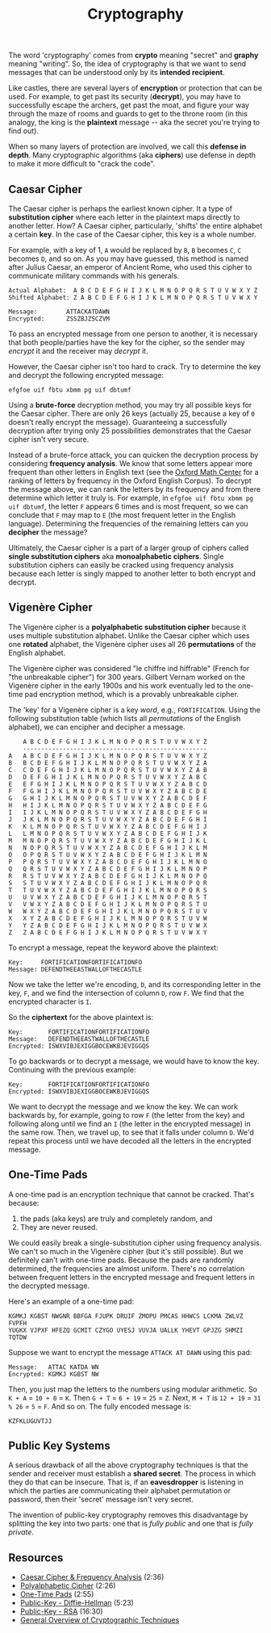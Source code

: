 ﻿---
# Posts need to have the `post` layout
layout: post

# The title of your post
title: Cryptography
# (Optional) Write a short (~150 characters) description of each blog post.
# This description is used to preview the page on search engines, social media, etc.
description: >
   What are some of the well-known and popularly implemented cryptographic techniques?

# (Optional) Link to an image that represents your blog post.
# The aspect ratio should be ~16:9.
image: /assets/img/default.jpg

# You can hide the description and/or image from the output
# (only visible to search engines) by setting:
# hide_description: true
# hide_image: true

# (Optional) Each post can have zero or more categories, and zero or more tags.
# The difference is that categories will be part of the URL, while tags will not.
# E.g. the URL of this post is <site.baseurl>/hydejack/2017/11/23/example-content/
categories: [CS 101]
tags: []
# If you want a category or tag to have its own page,
# check out `_featured_categories` and `_featured_tags` respectively.
---


The word 'cryptography' comes from **crypto** meaning "secret" and **graphy** meaning "writing". So, the idea of cryptography is that we want to send
messages that can be understood only by its **intended recipient**. 

Like castles, there are several layers of **encryption** or protection that can be used. For example, to get past its security (**decrypt**), you may have to
successfully escape the archers, get past the moat, and figure your way through the maze of rooms and guards to get to the throne room (in this analogy, the king is the **plaintext** message -- aka the secret you're trying to find out). 

When so many layers of protection are involved, we call this **defense in depth**. Many cryptographic algorithms (aka **ciphers**) use defense in depth to make it more difficult to "crack the code".

## Caesar Cipher
The Caesar cipher is perhaps the earliest known cipher. It a type of **substitution cipher** where each letter in the plaintext maps directly to another letter. How? A Caesar cipher, particularly, 'shifts' the entire alphabet a certain **key**. In the case of the Caesar cipher, this key is a whole number.

For example, with a key of 1, `A` would be replaced by `B`, `B` becomes `C`, `C` becomes `D`, and so on. As you may have guessed, this method is named after Julius Caesar, an emperor of Ancient Rome, who used this cipher to communicate military commands with his generals. 

```
Actual Alphabet:  A B C D E F G H I J K L M N O P Q R S T U V W X Y Z
Shifted Alphabet: Z A B C D E F G H I J K L M N O P Q R S T U V W X Y

Message:        ATTACKATDAWN
Encrypted:      ZSSZBJZSCZVM
```

To pass an encrypted message from one person to another, it is necessary that both people/parties have the key for the cipher, so the sender may *encrypt* it and the receiver may *decrypt* it. 

However, the Caesar cipher isn't too hard to crack. Try to determine the key and decrypt the following encrypted message:
```
efgfoe uif fbtu xbmm pg uif dbtumf
```

Using a **brute-force** decryption method, you may try all possible keys for the Caesar cipher. There are only 26 keys (actually 25, because a key of `0` doesn't really encrypt the message). Guaranteeing a successfully decryption after trying only 25 possibilities demonstrates that the Caesar cipher isn't very secure.

Instead of a brute-force attack, you can quicken the decryption process by considering **frequency analysis**. We know that some letters appear more frequent than other letters in English text (see the [Oxford Math Center](http://www.oxfordmathcenter.com/drupal7/node/353) for a ranking of letters by frequency in the Oxford English Corpus). 
To decrypt the message above, we can rank the letters by its frequency and from there determine which letter it truly is. For example, in `efgfoe uif fbtu xbmm pg uif dbtumf`, the letter `F` appears 6 times and is most frequent, so we can conclude that `F` may map to `E` (the most frequent letter in the English language). Determining the frequencies of the remaining letters can you **decipher** the message?

Ultimately, the Caesar cipher is a part of a larger group of ciphers called **single substitution ciphers** aka **monoalphabetic ciphers**. Single substitution ciphers can easily be cracked using frequency analysis because each letter is singly mapped to another letter to both encrypt and decrypt.

## Vigenère Cipher

The Vigenère cipher is a **polyalphabetic substitution cipher** because it uses multiple substitution alphabet. Unlike the Caesar cipher which uses one **rotated** alphabet, the Vigenère cipher uses all 26 **permutations** of the English alphabet. 

The Vigenère cipher was considered "le chiffre ind hiffrable" (French for "the unbreakable cipher") for 300 years. Gilbert Vernam worked on the Vigenère cipher in the early 1900s and his work eventually led to the one-time pad encryption method, which is a provably unbreakable cipher.

The 'key' for a Vigenère cipher is a key *word*, e.g., `FORTIFICATION`. Using the following substitution table (which lists all *permutations* of the English alphabet), we can encipher and decipher a message. 
```
    A B C D E F G H I J K L M N O P Q R S T U V W X Y Z
    ---------------------------------------------------
A   A B C D E F G H I J K L M N O P Q R S T U V W X Y Z
B   B C D E F G H I J K L M N O P Q R S T U V W X Y Z A
C   C D E F G H I J K L M N O P Q R S T U V W X Y Z A B
D   D E F G H I J K L M N O P Q R S T U V W X Y Z A B C
E   E F G H I J K L M N O P Q R S T U V W X Y Z A B C D
F   F G H I J K L M N O P Q R S T U V W X Y Z A B C D E
G   G H I J K L M N O P Q R S T U V W X Y Z A B C D E F
H   H I J K L M N O P Q R S T U V W X Y Z A B C D E F G
I   I J K L M N O P Q R S T U V W X Y Z A B C D E F G H
J   J K L M N O P Q R S T U V W X Y Z A B C D E F G H I
K   K L M N O P Q R S T U V W X Y Z A B C D E F G H I J
L   L M N O P Q R S T U V W X Y Z A B C D E F G H I J K
M   M N O P Q R S T U V W X Y Z A B C D E F G H I J K L
N   N O P Q R S T U V W X Y Z A B C D E F G H I J K L M
O   O P Q R S T U V W X Y Z A B C D E F G H I J K L M N
P   P Q R S T U V W X Y Z A B C D E F G H I J K L M N O
Q   Q R S T U V W X Y Z A B C D E F G H I J K L M N O P
R   R S T U V W X Y Z A B C D E F G H I J K L M N O P Q
S   S T U V W X Y Z A B C D E F G H I J K L M N O P Q R
T   T U V W X Y Z A B C D E F G H I J K L M N O P Q R S
U   U V W X Y Z A B C D E F G H I J K L M N O P Q R S T
V   V W X Y Z A B C D E F G H I J K L M N O P Q R S T U
W   W X Y Z A B C D E F G H I J K L M N O P Q R S T U V
X   X Y Z A B C D E F G H I J K L M N O P Q R S T U V W
Y   Y Z A B C D E F G H I J K L M N O P Q R S T U V W X
Z   Z A B C D E F G H I J K L M N O P Q R S T U V W X Y
```

To encrypt a message, repeat the keyword above the plaintext:
```
Key:     FORTIFICATIONFORTIFICATIONFO
Message: DEFENDTHEEASTWALLOFTHECASTLE
```

Now we take the letter we're encoding, `D`, and its corresponding letter in the key, `F`, and we find the intersection of column `D`, row `F`. We find that the encrypted character is `I`.

So the **ciphertext** for the above plaintext is:
```
Key:       FORTIFICATIONFORTIFICATIONFO
Message:   DEFENDTHEEASTWALLOFTHECASTLE
Encrypted: ISWXVIBJEXIGGBOCEWKBJEVIGGQS
```

To go backwards or to decrypt a message, we would have to know the key. Continuing with the previous example:
```
Key:       FORTIFICATIONFORTIFICATIONFO
Encrypted: ISWXVIBJEXIGGBOCEWKBJEVIGGQS
```

We want to decrypt the message and we know the key. We can work backwards by, for example, going to 
row `F` (the letter from the key) and following along until we find an `I` (the letter in the encrypted message) in the same row. Then, we travel up, to see that it falls under column `D`. We'd repeat this process until we have decoded all the letters in the encrypted message.

## One-Time Pads

A one-time pad is an encryption technique that cannot be cracked. That's because:
1. the pads (aka keys) are truly and completely random, and
2. They are never reused.

We could easily break a single-substitution cipher using frequency analysis. We can't so much in the Vigenère cipher (but it's still possible). 
But we definitely can't with one-time pads. Because the pads are randomly determined, the frequencies are almost uniform. There's no correlation between frequent letters in the encrypted message and frequent letters in the decrypted message.

Here's an example of a one-time pad:
```
KGMKJ KGBST NWGNR BBFGA FJUPK DRUIF ZMOPU PMCAS HHWCS LCKMA ZWLVZ FVPFH
YUGKX VJPXF HFEZQ GCMIT CZYGO UYESJ VUVJA UALLK YHEVT GPJZG SHMZI TQTDW
```

Suppose we want to encrypt the message `ATTACK AT DAWN` using this pad:
```
Message:   ATTAC KATDA WN
Encrypted: KGMKJ KGBST NW
```

Then, you just map the letters to the numbers using modular arithmetic. So `K + A` = `10 + 0` = `K`. Then `G + T` = `6 + 19` = `25` = `Z`. Next, `M + T` is `12 + 19` = `31 % 26` = `5` = `F`. And so on. The fully encoded message is:
```
KZFKLUGUVTJJ
```

## Public Key Systems
A serious drawback of all the above cryptography techniques is that the sender and receiver must establish a **shared secret**. The process in which they do that can be insecure. That is, if an **eavesdropper** is listening in which the parties are communicating their alphabet permutation or password, then their 'secret' message isn't very secret.

The invention of public-key cryptography removes this disadvantage by splitting the key into two parts: one that is *fully public* and one that is *fully private*.

## Resources
- [Caesar Cipher & Frequency Analysis](https://www.youtube.com/watch?v=sMOZf4GN3oc) (2:36)
- [Polyalphabetic Cipher](https://www.youtube.com/watch?v=BgFJD7oCmDE) (2:26)
- [One-Time Pads](https://www.youtube.com/watch?v=FlIG3TvQCBQ) (2:55)
- [Public-Key - Diffie-Hellman](https://www.youtube.com/watch?v=3QnD2c4Xovk) (5:23)
- [Public-Key - RSA](https://www.youtube.com/watch?v=wXB-V_Keiu8) (16:30)
- [General Overview of Cryptographic Techniques](https://www.youtube.com/watch?v=jhXCTbFnK8o)